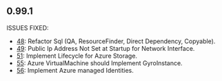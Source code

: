 ## 0.99.1

ISSUES FIXED:

* [48](https://github.com/perfectsense/gyro-azure-provider/issues/48): Refactor Sql (QA, ResourceFinder, Direct Dependency, Copyable).
* [49](https://github.com/perfectsense/gyro-azure-provider/issues/49): Public Ip Address Not Set at Startup for Network Interface.
* [51](https://github.com/perfectsense/gyro-azure-provider/issues/51): Implement Lifecycle for Azure Storage.
* [55](https://github.com/perfectsense/gyro-azure-provider/issues/55): Azure VirtualMachine should Implement GyroInstance.
* [56](https://github.com/perfectsense/gyro-azure-provider/issues/56): Implement Azure managed Identities.
